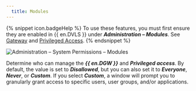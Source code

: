 ```yaml
---
  title: Modules
---
```

{% snippet icon.badgeHelp %} 
To use these features, you must first ensure they are enabled in {{ en.DVLS }} under ***Administration – Modules***. See [Gateway](/server/web-interface/administration/modules/gateway/) and [Privileged Access](/server/web-interface/administration/modules/privileged-access/).
{% endsnippet %}

![Administration – System Permissions – Modules](https://webdevolutions.azureedge.net/docs/en/server/ServerOp2087.png) 
 
Determine who can manage the ***{{ en.DGW }}*** and ***Privileged access***. By default, the value is set to ***Disallowed***, but you can also set it to ***Everyone***, ***Never***, or ***Custom***. If you select ***Custom***, a window will prompt you to granularly grant access to specific users, user groups, and/or applications.
